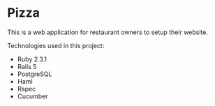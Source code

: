 # Pizza

This is a web application for restaurant owners to setup their website.

Technologies used in this project:

* Ruby 2.3.1
* Rails 5
* PostgreSQL
* Haml
* Rspec
* Cucumber
